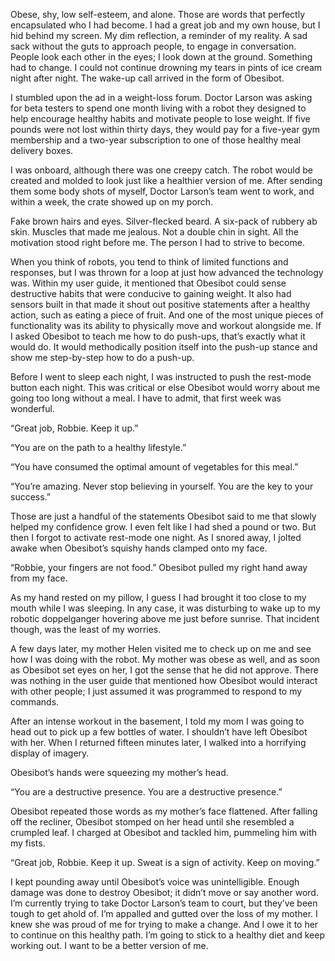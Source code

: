 Obese, shy, low self-esteem, and alone. Those are words that perfectly encapsulated who I had become. I had a great job and my own house, but I hid behind my screen. My dim reflection, a reminder of my reality. A sad sack without the guts to approach people, to engage in conversation. People look each other in the eyes; I look down at the ground. Something had to change. I could not continue drowning my tears in pints of ice cream night after night. The wake-up call arrived in the form of Obesibot.

I stumbled upon the ad in a weight-loss forum.  Doctor Larson was asking for beta testers to spend one month living with a robot they designed to help encourage healthy habits and motivate people to lose weight. If five pounds were not lost within thirty days, they would pay for a five-year gym membership and a two-year subscription to one of those healthy meal delivery boxes.

I was onboard, although there was one creepy catch. The robot would be created and molded to look just like a healthier version of me. After sending them some body shots of myself, Doctor Larson’s team went to work, and within a week, the crate showed up on my porch.

Fake brown hairs and eyes. Silver-flecked beard. A six-pack of rubbery ab skin. Muscles that made me jealous. Not a double chin in sight. All the motivation stood right before me. The person I had to strive to become.

When you think of robots, you tend to think of limited functions and responses, but I was thrown for a loop at just how advanced the technology was. Within my user guide, it mentioned that Obesibot could sense destructive habits that were conducive to gaining weight. It also had sensors built in that made it shout out positive statements after a healthy action, such as eating a piece of fruit. And one of the most unique pieces of functionality was its ability to physically move and workout alongside me. If I asked Obesibot to teach me how to do push-ups, that’s exactly what it would do. It would methodically position itself into the push-up stance and show me step-by-step how to do a push-up.

Before I went to sleep each night, I was instructed to push the rest-mode button each night. This was critical or else Obesibot would worry about me going too long without a meal. I have to admit, that first week was wonderful. 

“Great job, Robbie. Keep it up.”

“You are on the path to a healthy lifestyle.”

“You have consumed the optimal amount of vegetables for this meal.”

“You’re amazing. Never stop believing in yourself. You are the key to your success.”

Those are just a handful of the statements Obesibot said to me that slowly helped my confidence grow. I even felt like I had shed a pound or two. But then I forgot to activate rest-mode one night. As I snored away, I jolted awake when Obesibot’s squishy hands clamped onto my face.

“Robbie, your fingers are not food.” Obesibot pulled my right hand away from my face.

As my hand rested on my pillow, I guess I had brought it too close to my mouth while I was sleeping. In any case, it was disturbing to wake up to my robotic doppelganger hovering above me just before sunrise. That incident though, was the least of my worries.

A few days later, my mother Helen visited me to check up on me and see how I was doing with the robot. My mother was obese as well, and as soon as Obesibot set eyes on her, I got the sense that he did not approve. There was nothing in the user guide that mentioned how Obesibot would interact with other people; I just assumed it was programmed to respond to my commands.

After an intense workout in the basement, I told my mom I was going to head out to pick up a few bottles of water. I shouldn’t have left Obesibot with her. When I returned fifteen minutes later, I walked into a horrifying display of imagery.

Obesibot’s hands were squeezing my mother’s head.

“You are a destructive presence. You are a destructive presence.”

Obesibot repeated those words as my mother’s face flattened. After falling off the recliner, Obesibot stomped on her head until she resembled a crumpled leaf. I charged at Obesibot and tackled him, pummeling him with my fists.

“Great job, Robbie. Keep it up. Sweat is a sign of activity. Keep on moving.”

I kept pounding away until Obesibot’s voice was unintelligible. Enough damage was done to destroy Obesibot; it didn’t move or say another word. I’m currently trying to take Doctor Larson’s team to court, but they’ve been tough to get ahold of. I’m appalled and gutted over the loss of my mother. I knew she was proud of me for trying to make a change. And I owe it to her to continue on this healthy path. I’m going to stick to a healthy diet and keep working out. I want to be a better version of me.